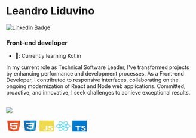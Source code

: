 # Leandro Liduvino

[![Linkedin Badge](https://img.shields.io/badge/-Leandro%20Liduvino-6633cc?style=flat-square&logo=Linkedin&logoColor=white&link=https://www.linkedin.com/in/leandrolid/)](https://www.linkedin.com/in/leandrolid/) 
 
### Front-end developer
 
- 🌱: Currently learning Kotlin

In my current role as Technical Software Leader, I've transformed projects by enhancing performance and development processes. As a Front-end Developer, I contributed to responsive interfaces, collaborating on the ongoing modernization of React and Node web applications. Committed, proactive, and innovative, I seek challenges to achieve exceptional results.

<br>
 <img height="150rem" src="https://github-readme-stats.vercel.app/api/top-langs/?username=leandrolid&layout=compact&langs_count=7&theme=tokyonight"/>

<div style="display: inline_block"><br>
  <a href="https://github.com/leandrolid">
   <img align="center" alt="HTML" height="30" width="40" src="https://raw.githubusercontent.com/devicons/devicon/master/icons/html5/html5-original.svg">
   <img align="center" alt="CSS" height="30" width="40" src="https://raw.githubusercontent.com/devicons/devicon/master/icons/css3/css3-original.svg">
   <img align="center" alt="Javascript" height="30" width="40" src="https://raw.githubusercontent.com/devicons/devicon/master/icons/javascript/javascript-plain.svg">
   <img align="center" alt="React" height="30" width="40" src="https://raw.githubusercontent.com/devicons/devicon/master/icons/react/react-original.svg">
   <img align="center" alt="Typescript" height="30" width="40" src="https://raw.githubusercontent.com/devicons/devicon/master/icons/typescript/typescript-plain.svg">
  </a>
</div>
 
